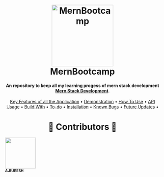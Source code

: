 # 

<h1 align="center">
  <br>
  <img src="https://blog.crowdbotics.com/content/images/2019/05/MERN.png" alt=" MernBootcamp" width="200"></a>
  <br>
  MernBootcamp
  <br>
</h1>
<h4 align="center">An repository to keep all my learning progess of mern stack development <a href="#" target="_blank">Mern Stack Development</a>.</h4>
 <p align="center">
  <a href="#key-features">Key Features of all the Application</a> •
  <a href="#demonstration">Demonstration</a> •
  <a href="#how-to-use">How To Use</a> •
  <a href="#api-usage">API Usage</a> •
  <a href="#build-with">Build With</a> •
  <a href="#to-do">To-do</a> •
  <a href="#installation">Installation</a> • 
  <a href="#known-bugs">Known Bugs</a> • 
  <a href="#future-updates">Future Updates</a> • 
</p>



<h1 align="center"> ️💚️ Contributors 💚 </h1>

<!-- ALL-CONTRIBUTORS-LIST:START - Do not remove or modify this section -->
<!-- prettier-ignore -->
[<img src="https://avatars1.githubusercontent.com/u/30566706?s=460&u=fa66403c14af5eafd23a330aee2b3864ed35c9c9&v=4" width="100px;"/><br /><sub><b>A.RUPESH</b></sub>](https://github.com/rupesh1310)<br />


